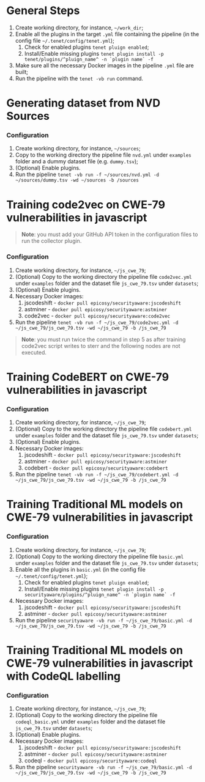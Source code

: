 # General Steps
1) Create working directory, for instance, `~/work_dir`;
2) Enable all the plugins in the target `.yml` file containing the pipeline (in the config file `~/.tenet/config/tenet.yml`);
   1) Check for enabled plugins ```tenet pluign enabled```; 
   2) Install/Enable missing plugins ```tenet plugin install -p tenet/plugins/^pluign_name^ -n `plugin name` -f```
3) Make sure all the necessary Docker images in the pipeline `.yml` file are built;
4) Run the pipeline with the ```tenet -vb run``` command.

# Generating dataset from NVD Sources

### Configuration
1) Create working directory, for instance, `~/sources`;
2) Copy to the working directory the pipeline file `nvd.yml` under `examples` folder and a dummy dataset file (e.g. `dummy.tsv`);
3) (Optional) Enable plugins.
4) Run the pipeline ```tenet -vb run -f ~/sources/nvd.yml -d ~/sources/dummy.tsv -wd ~/sources -b /sources```

# Training code2vec on CWE-79 vulnerabilities in javascript
> **Note**: you must add your GitHub API token in the configuration files to run the collector plugin. 
### Configuration

1) Create working directory, for instance, `~/js_cwe_79`; 
2) (Optional) Copy to the working directory the pipeline file `code2vec.yml` under `examples` folder and the dataset file `js_cwe_79.tsv` under `datasets`;
3) (Optional) Enable plugins.
4) Necessary Docker images:
   1) jscodeshift - ```docker pull epicosy/securityaware:jscodeshift```
   2) astminer - ```docker pull epicosy/securityaware:astminer```
   3) code2vec - ```docker pull epicosy/securityaware:code2vec```
5) Run the pipeline ```tenet -vb run -f ~/js_cwe_79/code2vec.yml -d ~/js_cwe_79/js_cwe_79.tsv -wd ~/js_cwe_79 -b /js_cwe_79```

> **Note**: you must run twice the command in step 5 as after training code2vec script writes to sterr and the 
> following nodes are not executed.

# Training CodeBERT on CWE-79 vulnerabilities in javascript

### Configuration

1) Create working directory, for instance, `~/js_cwe_79`; 
2) (Optional) Copy to the working directory the pipeline file `codebert.yml` under `examples` folder and the dataset file `js_cwe_79.tsv` under `datasets`;
3) (Optional) Enable plugins.
4) Necessary Docker images:
   1) jscodeshift - ```docker pull epicosy/securityaware:jscodeshift```
   2) astminer - ```docker pull epicosy/securityaware:astminer```
   3) codebert - ```docker pull epicosy/securityaware:codebert```
5) Run the pipeline ```tenet -vb run -f ~/js_cwe_79/codebert.yml -d ~/js_cwe_79/js_cwe_79.tsv -wd ~/js_cwe_79 -b /js_cwe_79```


# Training Traditional ML models on CWE-79 vulnerabilities in javascript
### Configuration

1) Create working directory, for instance, `~/js_cwe_79`; 
2) (Optional) Copy to the working directory the pipeline file `basic.yml` under `examples` folder and the dataset file `js_cwe_79.tsv` under `datasets`;
3) Enable all the plugins in `basic.yml` (in the config file `~/.tenet/config/tenet.yml`);
   1) Check for enabled plugins ```tenet pluign enabled```; 
   2) Install/Enable missing plugins ```tenet plugin install -p securityaware/plugins/^pluign_name^ -n `plugin name` -f```
4) Necessary Docker images:
   1) jscodeshift - ```docker pull epicosy/securityaware:jscodeshift```
   2) astminer - ```docker pull epicosy/securityaware:astminer```
5) Run the pipeline ```securityaware -vb run -f ~/js_cwe_79/basic.yml -d ~/js_cwe_79/js_cwe_79.tsv -wd ~/js_cwe_79 -b /js_cwe_79```

# Training Traditional ML models on CWE-79 vulnerabilities in javascript with CodeQL labelling

### Configuration
1) Create working directory, for instance, `~/js_cwe_79`; 
2) (Optional) Copy to the working directory the pipeline file `codeql_basic.yml` under `examples` folder and the dataset file `js_cwe_79.tsv` under `datasets`;
3) (Optional) Enable plugins.
4) Necessary Docker images:
   1) jscodeshift - ```docker pull epicosy/securityaware:jscodeshift```
   2) astminer - ```docker pull epicosy/securityaware:astminer```
   3) codeql - ```docker pull epicosy/securityaware:codeql```
5) Run the pipeline ```securityaware -vb run -f ~/js_cwe_79/basic.yml -d ~/js_cwe_79/js_cwe_79.tsv -wd ~/js_cwe_79 -b /js_cwe_79```

